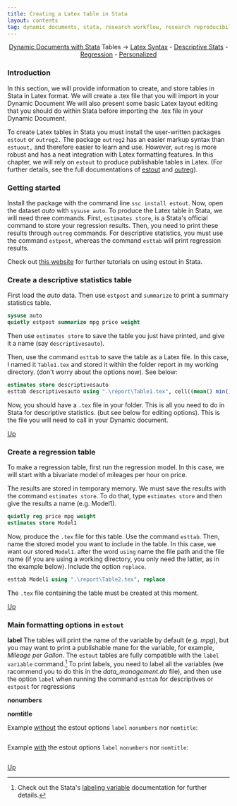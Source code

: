 ```yaml
---
title: Creating a Latex table in Stata
layout: contents
tag: dynamic documents, stata, research workflow, research reproducibility, reproducible research, social sciences
---
```


<a name="Contents"></a>
<p style="text-align: center;">
<a href="#">Dynamic Documents with Stata</a>
Tables &rarr; <a href="#">Latex Syntax</a> - <a href="#">Descriptive Stats</a> - <a href="#">Regression</a> - <a href="#">Personalized</a>
</p>


### Introduction
In this section, we will provide information to create, and store tables in Stata in Latex format. We will create a .tex file that you will import in your Dynamic Document We will also present some basic Latex layout editing that you should do within Stata before importing the .tex file in your Dynamic Document.

To create Latex tables in Stata you must install the user-written packages `estout` or `outreg2.` The package `outreg2` has an easier markup syntax than `estuout,` and therefore easier to learn and use. However, `outreg` is more robust and has a neat integration with Latex formatting features. In this chapter, we will rely on `estout` to produce publishable tables in Latex. (For further details, see the full documentations of [estout](http://repec.sowi.unibe.ch/stata/estout/) and [outreg](http://repec.org/bocode/o/outreg2.html)).

### Getting started

Install the package with the command line `ssc install estout`. Now, open the dataset *auto* with `sysuse auto`. To produce the Latex table in Stata, we will need three commands. First, `estimates store`, is a Stata's official command to store your regression results. Then, you need to print these results through `outreg` commands. For descriptive statistics, you must use the command `estpost`, whereas the command `esttab` will print regression results.

Check out [this website](https://www.ssc.wisc.edu/sscc/pubs/stata_tables.htm#summary) for further tutorials on using estout in Stata.

### Create a descriptive statistics table

First load the *auto* data. Then use `estpost` and `summarize` to print a summary statistics table.

```Stata
sysuse auto
quietly estpost summarize mpg price weight
```

Then use `estimates store` to save the table you just have printed, and give it a name (say `descriptivesauto`).

Then, use the command `esttab` to save the table as a Latex file. In this case, I named it `Table1.tex` and stored it within the folder report in my working directory. (don't worry about the options now). See below:

```stata
estimates store descriptivesauto
esttab descriptivesauto using ".\report\Table1.tex", cell((mean() min() max())) nonumber nomtitle replace
```

Now, you should have a `.tex` file in your folder. This is all you need to do in Stata for descriptive statistics. (but see below for editing options). This is the file you will need to call in your Dynamic document.

[Up](#Contents)

### Create a regression table

To make a regression table, first run the regression model. In this case, we will start with a bivariate model of mileages per hour on price.

The results are stored in temporary memory. We must save the results with the
command `estimates store`. To do that, type `estimates store` and then
give the results a name (e.g. Model1).

```stata
quietly reg price mpg weight
estimates store Model1
```

Now, produce the `.tex` file for this table. Use the command `esttab`. Then,
name the stored model you want to include in the table. In this case, we want our
stored `Model1`. after the word `using` name the file path and the file
name (if you are using a working directory, you only need the latter, as in the
example below). Include the option `replace`.

```stata
esttab Model1 using ".\report\Table2.tex", replace
```

The `.tex` file containing the table must be created at this moment.

[Up](#Contents)

### Main formatting options in `estout`

**label** The tables will print the name of the variable by default (e.g. *mpg*), but you may want to print a publishable mane for the variable, for example, *Mileage per Gallon*. The `estout` tables are fully compatible with the `label variable` command.[^1] To print labels, you need to label all the variables (we racommend you to do this in the *data_management.do* file), and then use the option `label` when running the command `esttab` for descriptives or `estpost` for regressions

**nonumbers**

**nomtitle**

Example <u>without</u> the estout options `label` `nonumbers` nor `nomtitle`:

```stata
```
Example <u>with</u> the estout options `label` `nonumbers` nor `nomtitle`:

```stata
```
[Up](#Contents)

[^1]: Check out the Stata's [labeling variable](https://www.stata.com/manuals13/gsw9.pdf) documentation for further details.
